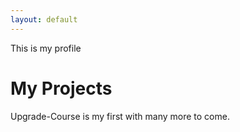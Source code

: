 ```yaml
---
layout: default
---
```


This is my profile
# My Projects

Upgrade-Course is my first with many more to come.
